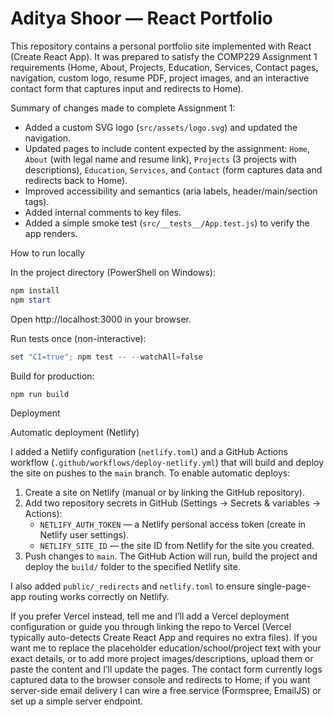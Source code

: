 # Aditya Shoor — React Portfolio

This repository contains a personal portfolio site implemented with React (Create React App). It was prepared to satisfy the COMP229 Assignment 1 requirements (Home, About, Projects, Education, Services, Contact pages, navigation, custom logo, resume PDF, project images, and an interactive contact form that captures input and redirects to Home).

Summary of changes made to complete Assignment 1:

- Added a custom SVG logo (`src/assets/logo.svg`) and updated the navigation.
- Updated pages to include content expected by the assignment: `Home`, `About` (with legal name and resume link), `Projects` (3 projects with descriptions), `Education`, `Services`, and `Contact` (form captures data and redirects back to Home).
- Improved accessibility and semantics (aria labels, header/main/section tags).
- Added internal comments to key files.
- Added a simple smoke test (`src/__tests__/App.test.js`) to verify the app renders.

How to run locally

In the project directory (PowerShell on Windows):

```powershell
npm install
npm start
```

Open http://localhost:3000 in your browser.

Run tests once (non-interactive):

```powershell
set "CI=true"; npm test -- --watchAll=false
```

Build for production:

```powershell
npm run build
```

Deployment

 Automatic deployment (Netlify)

 I added a Netlify configuration (`netlify.toml`) and a GitHub Actions workflow (`.github/workflows/deploy-netlify.yml`) that will build and deploy the site on pushes to the `main` branch. To enable automatic deploys:

 1. Create a site on Netlify (manual or by linking the GitHub repository).
 2. Add two repository secrets in GitHub (Settings → Secrets & variables → Actions):
	 - `NETLIFY_AUTH_TOKEN` — a Netlify personal access token (create in Netlify user settings).
	 - `NETLIFY_SITE_ID` — the site ID from Netlify for the site you created.
 3. Push changes to `main`. The GitHub Action will run, build the project and deploy the `build/` folder to the specified Netlify site.

 I also added `public/_redirects` and `netlify.toml` to ensure single-page-app routing works correctly on Netlify.

 If you prefer Vercel instead, tell me and I’ll add a Vercel deployment configuration or guide you through linking the repo to Vercel (Vercel typically auto-detects Create React App and requires no extra files).
 If you want me to replace the placeholder education/school/project text with your exact details, or to add more project images/descriptions, upload them or paste the content and I’ll update the pages.
 The contact form currently logs captured data to the browser console and redirects to Home; if you want server-side email delivery I can wire a free service (Formspree, EmailJS) or set up a simple server endpoint.

